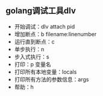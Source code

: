 ## golang调试工具dlv

- 开始调试：dlv attach pid
- 增加断点：b filename:linenumber
- 运行直到断点：c
- 单步执行：n
- 步入式执行：s
- 打印：p 变量名
- 打印所有本地变量：locals 
- 打印所有方法的参数信息：args
- 帮助：h
